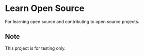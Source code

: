 # Learn Open Source

For learning open source and contributing to open source projects.

## Note

This project is for testing only.
